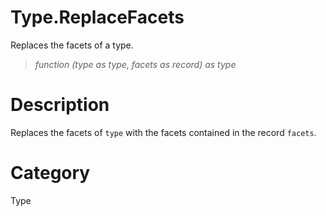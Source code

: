 ﻿# Type.ReplaceFacets
Replaces the facets of a type.
> _function (type as type, facets as record) as type_
# Description 
Replaces the facets of <code>type</code> with the facets contained in the record <code>facets</code>.
# Category 
Type
